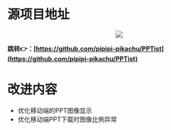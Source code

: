 # 源项目地址
<p align="center">
<img src = 'https://github.com/pipipi-pikachu/PPTist/raw/master/public/icons/android-chrome-192x192.png'>
</p>  


<b>跳转👉：[https://github.com/pipipi-pikachu/PPTist](https://github.com/pipipi-pikachu/PPTist)</b>


# 改进内容
- 优化移动端的PPT图像显示
- 优化移动端PPT下载时图像比例异常
